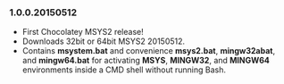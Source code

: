### 1.0.0.20150512

* First Chocolatey MSYS2 release!
* Downloads 32bit or 64bit MSYS2 20150512.
* Contains **msystem.bat** 
  and convenience **msys2.bat**, **mingw32abat**, and **mingw64.bat**
  for activating **MSYS**, **MINGW32**, and **MINGW64** environments
  inside a CMD shell without running Bash.
